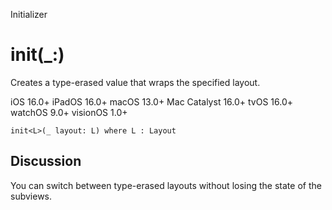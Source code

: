 Initializer

# init(_:)

Creates a type-erased value that wraps the specified layout.

iOS 16.0+  iPadOS 16.0+  macOS 13.0+  Mac Catalyst 16.0+  tvOS 16.0+  watchOS
9.0+  visionOS 1.0+

    
    
    init<L>(_ layout: L) where L : Layout

## Discussion

You can switch between type-erased layouts without losing the state of the
subviews.

